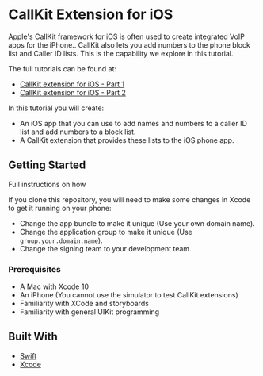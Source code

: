 # CallKit Extension for iOS

Apple's CallKit framework for iOS is often used to create integrated VoIP apps for the iPhone..
CallKit also lets you add numbers to the phone block list and Caller ID lists.  This is the capability we explore in this tutorial.

The full tutorials can be found at:

* [CallKit extension for iOS - Part 1](https://pusher.com/tutorials/callkit-ios-part-1)
* [CallKit extension for iOS - Part 2](https://pusher.com/tutorials/callkit-ios-part-2)

In this tutorial you will create:

* An iOS app that you can use to add names and numbers to a caller ID list and add numbers to a block list.
* A CallKit extension that provides these lists to the iOS phone app.



## Getting Started

Full instructions on how

If you clone this repository, you will need to make some changes in Xcode to get it running on your phone:

* Change the app bundle to make it unique (Use your own domain name).
* Change the application group to make it unique (Use `group.your.domain.name`).
* Change the signing team to your development team.

### Prerequisites

* A Mac with Xcode 10
* An iPhone (You cannot use the simulator to test CallKit extensions)
* Familiarity with XCode and storyboards
* Familiarity with general UIKit programming

## Built With

* [Swift](https://swift.org)
* [Xcode](https://developer.apple.com)
